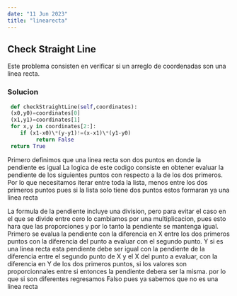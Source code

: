 ```yaml
---
date: "11 Jun 2023"
title: "linearecta"
---
```


## Check Straight Line



 Este problema consisten en verificar si un arreglo de coordenadas son una linea recta.
 
### Solucion


```py
 def checkStraightLine(self,coordinates):
 (x0,y0)=coordinates[0]
 (x1,y1)=coordinates[1]
 for x,y in coordinates[2:]:
    if (x1-x0)\*(y-y1)!=(x-x1)\*(y1-y0)
         return False
 return True
```
 

 Primero definimos que una linea recta son dos puntos en donde la pendiente es igual
 La logica de este codigo consiste en obtener evaluar la pendiente de los siguientes puntos con respecto a la de los dos primeros. Por lo que necesitamos iterar entre toda la lista, menos entre los dos primeros puntos pues si la lista solo tiene dos puntos estos formaran ya una linea recta

 La formula de la pendiente incluye una division, pero para evitar el caso en el que se divide entre cero lo cambiamos por una multiplicacion, pues esto hara que las proporciones y por lo tanto la pendiente se mantenga igual. Primero se evalua la pendiente con la diferencia en X entre los dos primeros puntos con la diferencia del punto a evaluar con el segundo punto. Y si es una linea recta esta pendiente debe ser igual con la pendiente de la diferencia entre el segundo punto de X y el X del punto a evaluar, con la diferencia en Y de los dos primeros puntos, si los valores son proporcionnales entre si entonces la pendiente debera ser la misma. por lo que si son diferentes regresamos Falso pues ya sabemos que no es una linea recta

 

